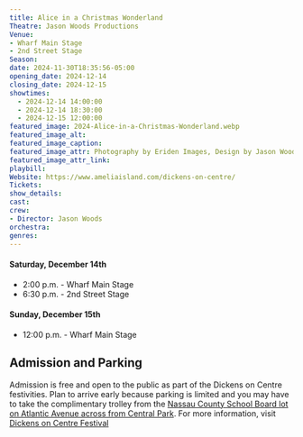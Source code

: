 ```yaml
---
title: Alice in a Christmas Wonderland
Theatre: Jason Woods Productions
Venue: 
- Wharf Main Stage
- 2nd Street Stage
Season: 
date: 2024-11-30T18:35:56-05:00
opening_date: 2024-12-14
closing_date: 2024-12-15
showtimes:
  - 2024-12-14 14:00:00
  - 2024-12-14 18:30:00
  - 2024-12-15 12:00:00
featured_image: 2024-Alice-in-a-Christmas-Wonderland.webp
featured_image_alt: 
featured_image_caption: 
featured_image_attr: Photography by Eriden Images, Design by Jason Woods
featured_image_attr_link: 
playbill:
Website: https://www.ameliaisland.com/dickens-on-centre/
Tickets: 
show_details: 
cast:
crew:
- Director: Jason Woods
orchestra:
genres: 
---
```


#### Saturday, December 14th
- 2:00 p.m. - Wharf Main Stage
- 6:30 p.m. - 2nd Street Stage

#### Sunday, December 15th
- 12:00 p.m. - Wharf Main Stage

## Admission and Parking
Admission is free and open to the public as part of the Dickens on Centre festivities. Plan to arrive early because parking is limited and you may have to take the complimentary trolley from the [Nassau County School Board lot on Atlantic Avenue across from Central Park](https://maps.app.goo.gl/hxXKgKmH32gnr92E8). For more information, visit [Dickens on Centre Festival](https://www.ameliaisland.com/dickens-on-centre/)